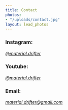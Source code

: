 ```yaml
---
title: Contact
photos:
- "/uploads/contact.jpg"
layout: lead_photos
---
```


### Instagram:

*[@material.drifter](https://www.instagram.com/material.drifter/)*

### Youtube:

*[@material.drifter](https://www.youtube.com/@material.drifter)*

### Email:

*[material.drifter@gmail.com](mailto:material.drifter@gmail.com)*
